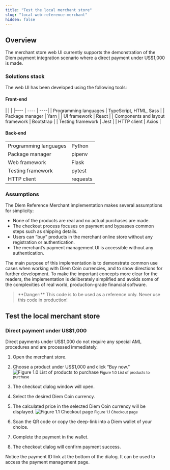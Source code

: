```yaml
---
title: "Test the local merchant store"
slug: "local-web-reference-merchant"
hidden: false
---
```

## Overview

The merchant store web UI currently supports the demonstration of the Diem payment integration scenario where a direct payment under US$1,000 is made. 

### Solutions stack

The web UI has been developed using the following tools:

#### Front-end

| | |
|---- | ---- | ----|
| Programming languages | TypeScript, HTML, Sass |
| Package manager | Yarn |
| UI framework | React |
| Components and layout framework | Bootstrap |
| Testing framework | Jest |
| HTTP client | Axios |


#### Back-end

| | |
| --- | ---- |
| Programming languages | Python |
| Package manager | pipenv |
| Web framework | Flask |
| Testing framework | pytest |
| HTTP client | requests |


### Assumptions

The Diem Reference Merchant implementation makes several assumptions for simplicity:

* None of the products are real and no actual purchases are made.
* The checkout process focuses on payment and bypasses common steps such as shipping details.
* Users can “buy” products in the merchant online store without any registration or authentication.
* The merchant’s payment management UI is accessible without any authentication.

The main purpose of this implementation is to demonstrate common use cases when working with Diem Coin currencies, and to show directions for further development. To make the important concepts more clear for the readers, the implementation is deliberately simplified and avoids some of the complexities of real world, production-grade financial software.

<blockquote className="block_note block_note_danger">
 **Danger:** This code is to be used as a reference only. Never use this code in production! 
</blockquote>

## Test the local merchant store

### Direct payment under US$1,000
Direct payments under US$1,000 do not require any special AML procedures and are processed immediately.

1. Open the merchant store.
2. Choose a product under US$1,000 and click “Buy now.” 
![Figure 1.0 List of products to purchase](https://files.readme.io/6ea498d-merchant-buy.svg)
<small className="figure">Figure 1.0 List of products to purchase</small>

3. The checkout dialog window will open. 
4. Select the desired Diem Coin currency.
5. The calculated price in the selected Diem Coin currency will be displayed. 
![Figure 1.1 Checkout page](https://files.readme.io/e8d52aa-merchant-checkout.svg)
<small className="figure">Figure 1.1 Checkout page</small>

6. Scan the QR code or copy the deep-link into a Diem wallet of your choice.
7. Complete the payment in the wallet.
8. The checkout dialog will confirm payment success.

Notice the payment ID link at the bottom of the dialog. It can be used to access the payment management page.